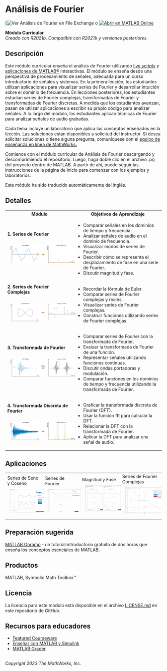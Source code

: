 # Análisis de Fourier 
[![Ver Análisis de Fourier en File Exchange](https://www.mathworks.com/matlabcentral/fileexchange/135291-analisis-de-fourier) o [![Abrir en MATLAB Online](https://www.mathworks.com/images/responsive/global/open-in-matlab-online.svg)](https://matlab.mathworks.com/open/github/v1?repo=MathWorks-Teaching-Resources/Fourier-Analysis_es&project=FourierAnalysis.prj)

**Módulo Curricular**  
_Creado con R2021b. Compatible con R2021b y versiones posteriores._  

## Descripción ##
Este módulo curricular enseña el análisis de Fourier utilizando [live scripts](https://www.mathworks.com/products/matlab/live-editor.html) y [aplicaciones de MATLAB&reg;](https://www.mathworks.com/products/matlab/app-designer.html) interactivas. El módulo se enseña desde una perspectiva de procesamiento de señales, adecuada para un curso introductorio de señales y sistemas. En la primera lección, los estudiantes utilizan aplicaciones para visualizar series de Fourier y desarrollar intuición sobre el dominio de frecuencia. En lecciones posteriores, los estudiantes estudian series de Fourier complejas, transformadas de Fourier y transformadas de Fourier discretas. A medida que los estudiantes avanzan, pasan de utilizar aplicaciones a escribir su propio código para analizar señales. A lo largo del módulo, los estudiantes aplican técnicas de Fourier para analizar señales de audio grabadas.

Cada tema incluye un laboratorio que aplica los conceptos enseñados en la lección. Las soluciones están disponibles a solicitud del instructor. Si desea solicitar soluciones o tiene alguna pregunta, comuníquese con el <a href="mailto:onlineteaching@mathworks.com">equipo de enseñanza en línea de MathWorks.</a>

Comience con el módulo curricular de Análisis de Fourier descargando y descomprimiendo el repositorio. Luego, haga doble clic en el archivo .prj del proyecto dentro de MATLAB. A partir de ahí, puede seguir las instrucciones de la página de inicio para comenzar con los ejemplos y laboratorios.

Este módulo ha sido traducido automáticamente del inglés.

## Detalles ##

<table style="vertical-align:top">
  <tr>
    <th>Módulo</th>
    <th>Objetivos de Aprendizaje</th>
  </tr>
  <tr>
    <td>
        <b>1. Series de Fourier</b><br><br>
        <img width="500" src="./Images/FourierSeriesCover.png" style="margin:10px" >
    </td>
    <td>    
        <ul>
          <li>Comparar señales en los dominios de tiempo y frecuencia.</li>
          <li>Analizar señales de audio en el dominio de frecuencia.</li>
          <li>Visualizar modos de series de Fourier.</li>
          <li>Describir cómo se representa el desplazamiento de fase en una serie de Fourier.</li>
          <li>Discutir magnitud y fase.</li>
        </ul>
    </td>
  </tr>
  <tr>
    <td>
        <b>2. Series de Fourier Complejas</b><br><br>
        <img width="500" src="./Images/ComplexSeriesCover.png" style="margin:10px" >
    </td>
    <td>    
        <ul>
          <li>Recordar la fórmula de Euler.</li>
          <li>Comparar series de Fourier complejas y reales.</li>
          <li>Visualizar series de Fourier complejas.</li>
          <li>Construir funciones utilizando series de Fourier complejas.</li>
        </ul>
    </td>
  </tr>
  <tr>
    <td>
        <b>3. Transformada de Fourier</b><br><br>
        <img  width="500" src="./Images/FourierTransformCover.png" style="margin:10px" >
    </td>
    <td>    
        <ul>
          <li>Comparar series de Fourier con la transformada de Fourier.</li>
          <li>Evaluar la transformada de Fourier de una función.</li>
          <li>Representar señales utilizando funciones continuas.</li>
          <li>Discutir ondas portadoras y modulación.</li>
          <li>Comparar funciones en los dominios de tiempo y frecuencia utilizando la transformada de Fourier.</li>
        </ul>
    </td>
  </tr>
  <tr>
    <td>
        <b> 4. Transformada Discreta de Fourier</b><br><br>
        <img  width="500" src="./Images/DFTCover.png" style="margin:10px" >
    </td>
    <td>    
        <ul>
          <li>Graficar la transformada discreta de Fourier (DFT).</li>
          <li>Usar la función fft para calcular la DFT.</li>
          <li>Relacionar la DFT con la transformada de Fourier.</li>
          <li>Aplicar la DFT para analizar una señal de audio.</li>
        </ul>
    </td>
  </tr>
</table>

## Aplicaciones ##

<table style="vertical-align:top">
  <tr>
<td>
Series de Seno y Coseno <br>

<img  width="200" src="./Images/SinCosSeriesApp.png" style="margin:10px">
</td>
<td>
Series de Fourier<br>

<img  width="200" src="./Images/FourierSeriesApp.png" style="margin:10px">
</td>
<td>
Magnitud y Fase<br>

<img  width="200" src="./Images/MagPhaseApp.png" style="margin:10px">
</td>
<td>
Series de Fourier Complejas<br>

<img  width="200" src="./Images/ComplexSeriesApp.png" style="margin:10px">
</td>
</tr>
</table>

## Preparación sugerida ##

[MATLAB Onramp](https://matlabacademy.mathworks.com/details/matlab-onramp/gettingstarted) - un tutorial introductorio gratuito de dos horas que enseña los conceptos esenciales de MATLAB.

## Productos ##

MATLAB, Symbolic Math Toolbox&trade;

## Licencia ##

La licencia para este módulo está disponible en el archivo [LICENSE.md](LICENSE.md) en este repositorio de GitHub.

## Recursos para educadores ##

* [Featured Courseware](https://www.mathworks.com/academia/courseware/course-materials.html)
* [Enseñar con MATLAB y Simulink](https://www.mathworks.com/academia/educators.html)
* [MATLAB Grader](https://www.mathworks.com/products/matlab-grader.html)

## ##

_Copyright 2023 The MathWorks, Inc._
